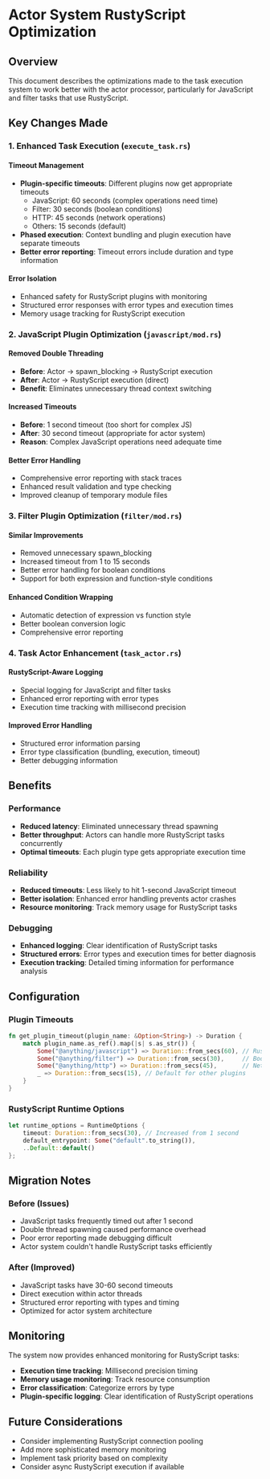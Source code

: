 # Actor System RustyScript Optimization

## Overview

This document describes the optimizations made to the task execution system to work better with the actor processor, particularly for JavaScript and filter tasks that use RustyScript.

## Key Changes Made

### 1. Enhanced Task Execution (`execute_task.rs`)

#### Timeout Management

- **Plugin-specific timeouts**: Different plugins now get appropriate timeouts
  - JavaScript: 60 seconds (complex operations need time)
  - Filter: 30 seconds (boolean conditions)
  - HTTP: 45 seconds (network operations)
  - Others: 15 seconds (default)
- **Phased execution**: Context bundling and plugin execution have separate timeouts
- **Better error reporting**: Timeout errors include duration and type information

#### Error Isolation

- Enhanced safety for RustyScript plugins with monitoring
- Structured error responses with error types and execution times
- Memory usage tracking for RustyScript execution

### 2. JavaScript Plugin Optimization (`javascript/mod.rs`)

#### Removed Double Threading

- **Before**: Actor → spawn_blocking → RustyScript execution
- **After**: Actor → RustyScript execution (direct)
- **Benefit**: Eliminates unnecessary thread context switching

#### Increased Timeouts

- **Before**: 1 second timeout (too short for complex JS)
- **After**: 30 second timeout (appropriate for actor system)
- **Reason**: Complex JavaScript operations need adequate time

#### Better Error Handling

- Comprehensive error reporting with stack traces
- Enhanced result validation and type checking
- Improved cleanup of temporary module files

### 3. Filter Plugin Optimization (`filter/mod.rs`)

#### Similar Improvements

- Removed unnecessary spawn_blocking
- Increased timeout from 1 to 15 seconds
- Better error handling for boolean conditions
- Support for both expression and function-style conditions

#### Enhanced Condition Wrapping

- Automatic detection of expression vs function style
- Better boolean conversion logic
- Comprehensive error reporting

### 4. Task Actor Enhancement (`task_actor.rs`)

#### RustyScript-Aware Logging

- Special logging for JavaScript and filter tasks
- Enhanced error reporting with error types
- Execution time tracking with millisecond precision

#### Improved Error Handling

- Structured error information parsing
- Error type classification (bundling, execution, timeout)
- Better debugging information

## Benefits

### Performance

- **Reduced latency**: Eliminated unnecessary thread spawning
- **Better throughput**: Actors can handle more RustyScript tasks concurrently
- **Optimal timeouts**: Each plugin type gets appropriate execution time

### Reliability

- **Reduced timeouts**: Less likely to hit 1-second JavaScript timeout
- **Better isolation**: Enhanced error handling prevents actor crashes
- **Resource monitoring**: Track memory usage for RustyScript tasks

### Debugging

- **Enhanced logging**: Clear identification of RustyScript tasks
- **Structured errors**: Error types and execution times for better diagnosis
- **Execution tracking**: Detailed timing information for performance analysis

## Configuration

### Plugin Timeouts

```rust
fn get_plugin_timeout(plugin_name: &Option<String>) -> Duration {
    match plugin_name.as_ref().map(|s| s.as_str()) {
        Some("@anything/javascript") => Duration::from_secs(60), // RustyScript needs time
        Some("@anything/filter") => Duration::from_secs(30),     // Boolean conditions
        Some("@anything/http") => Duration::from_secs(45),       // Network operations
        _ => Duration::from_secs(15), // Default for other plugins
    }
}
```

### RustyScript Runtime Options

```rust
let runtime_options = RuntimeOptions {
    timeout: Duration::from_secs(30), // Increased from 1 second
    default_entrypoint: Some("default".to_string()),
    ..Default::default()
};
```

## Migration Notes

### Before (Issues)

- JavaScript tasks frequently timed out after 1 second
- Double thread spawning caused performance overhead
- Poor error reporting made debugging difficult
- Actor system couldn't handle RustyScript tasks efficiently

### After (Improved)

- JavaScript tasks have 30-60 second timeouts
- Direct execution within actor threads
- Structured error reporting with types and timing
- Optimized for actor system architecture

## Monitoring

The system now provides enhanced monitoring for RustyScript tasks:

- **Execution time tracking**: Millisecond precision timing
- **Memory usage monitoring**: Track resource consumption
- **Error classification**: Categorize errors by type
- **Plugin-specific logging**: Clear identification of RustyScript operations

## Future Considerations

- Consider implementing RustyScript connection pooling
- Add more sophisticated memory monitoring
- Implement task priority based on complexity
- Consider async RustyScript execution if available
